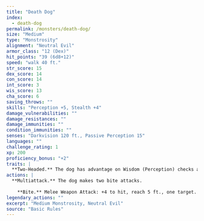 ```yaml
---
title: "Death Dog"
index:
  - death-dog
permalink: /monsters/death-dog/
size: "Medium"
type: "Monstrosity"
alignment: "Neutral Evil"
armor_class: "12 (Dex)"
hit_points: "39 (6d8+12)"
speed: "walk 40 ft."
str_score: 15
dex_score: 14
con_score: 14
int_score: 3
wis_score: 13
cha_score: 6
saving_throws: ""
skills: "Perception +5, Stealth +4"
damage_vulnerabilities: ""
damage_resistances: ""
damage_immunities: ""
condition_immunities: ""
senses: "Darkvision 120 ft., Passive Perception 15"
languages: ""
challenge_rating: 1
xp: 200
proficiency_bonus: "+2"
traits: |
  **Two-Headed.** The dog has advantage on Wisdom (Perception) checks and on saving throws against being blinded, charmed, deafened, frightened, stunned, or knocked unconscious.
actions: |
  **Multiattack.** The dog makes two bite attacks.
    
    **Bite.** Melee Weapon Attack: +4 to hit, reach 5 ft., one target. Hit: 5 (1d6 + 2) piercing damage. If the target is a creature, it must succeed on a DC 12 Constitution saving throw against disease or become poisoned until the disease is cured. Every 24 hours that elapse, the creature must repeat the saving throw, reducing its hit point maximum by 5 (1d10) on a failure. This reduction lasts until the disease is cured. The creature dies if the disease reduces its hit point maximum to 0.  
legendary_actions: ""
excerpt: "Medium Monstrosity, Neutral Evil"
source: "Basic Rules"
---
```

